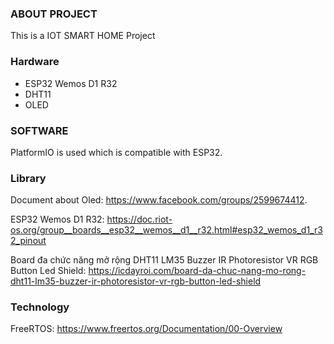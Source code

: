 ### ABOUT PROJECT
  This is a IOT SMART HOME Project

### Hardware

  - ESP32 Wemos D1 R32
  - DHT11
  - OLED 

### SOFTWARE
PlatformIO is used which is compatible with ESP32.


### Library
Document about Oled:  https://www.facebook.com/groups/2599674412.

ESP32 Wemos D1 R32: https://doc.riot-os.org/group__boards__esp32__wemos__d1__r32.html#esp32_wemos_d1_r32_pinout

Board đa chức năng mở rộng DHT11 LM35 Buzzer IR Photoresistor VR RGB Button Led Shield: https://icdayroi.com/board-da-chuc-nang-mo-rong-dht11-lm35-buzzer-ir-photoresistor-vr-rgb-button-led-shield

### Technology
FreeRTOS: https://www.freertos.org/Documentation/00-Overview
